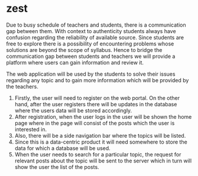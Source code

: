 # zest

Due to busy schedule of teachers and students, there is a communication gap between them. With context to authenticity students always have confusion regarding the reliability of available source. Since students are free to explore there is a possibility of encountering problems whose solutions are
beyond the scope of syllabus. Hence to bridge the communication gap between students and teachers we will provide a platform where users can gain information and review it.


The web application will be used by the students to solve their issues regarding any topic and to gain more information which will be provided by the teachers.
1. Firstly, the user will need to register on the web portal. On the other hand, after the user registers there will be updates in the database where
the users data will be stored accordingly.
2. After registration, when the user logs in the user will be shown the home page where in the page will consist of the posts which the user is interested
in.
3. Also, there will be a side navigation bar where the topics will be listed.
4. Since this is a data-centric product it will need somewhere to store the data for which a database will be used.
5. When the user needs to search for a particular topic, the request for relevant posts about the topic will be sent to the server which in turn will
show the user the list of the posts.
